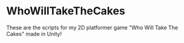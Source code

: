 # WhoWillTakeTheCakes
These are the scripts for my 2D platformer game "Who Will Take The Cakes" made in Unity!

